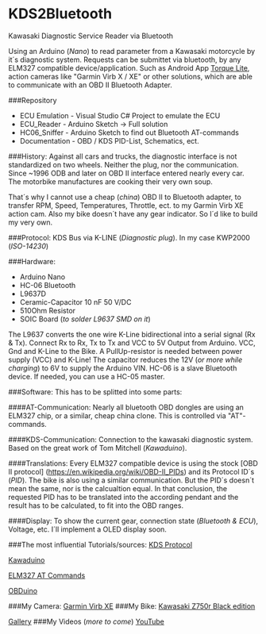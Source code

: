 # KDS2Bluetooth
Kawasaki Diagnostic Service Reader via Bluetooth

Using an Arduino (*Nano*) to read parameter from a Kawasaki motorcycle by it´s diagnostic system.
Requests can be submittet via bluetooth, by any ELM327 compatible device/application. Such as Android App [Torque Lite](https://play.google.com/store/apps/details?id=org.prowl.torque&hl=de),
action cameras like "Garmin Virb X / XE" or other solutions, which are able to communicate with an OBD II Bluetooth Adapter.

###Repository
* ECU Emulation - Visual Studio C# Project to emulate the ECU
* ECU_Reader    - Arduino Sketch -> Full solution
* HC06_Sniffer  - Arduino Sketch to find out Bluetooth AT-commands
* Documentation - OBD / KDS PID-List, Schematics, ect.

###History:
Against all cars and trucks, the diagnostic interface is not standardized on two wheels.
Neither the plug, nor the communication.
Since ~1996 ODB and later on OBD II interface entered nearly every car. The motorbike manufactures are cooking their very own soup.

That´s why I cannot use a cheap (*china*) OBD II to Bluetooth adapter, to transfer RPM, Speed, Temperatures, Throttle, ect.
to my Garmin Virb XE action cam.
Also my bike doesn´t have any gear indicator. So I´d like to build my very own.

###Protocol:
KDS Bus via K-LINE (*Diagnostic plug*).
In my case KWP2000 (*ISO-14230*)

###Hardware:
* Arduino Nano
* HC-06 Bluetooth
* L9637D
* Ceramic-Capacitor 10 nF 50 V/DC
* 510Ohm Resistor
* SOIC Board (*to solder L9637 SMD on it*)

The L9637 converts the one wire K-Line bidirectional into a serial signal (Rx & Tx).
Connect Rx to Rx, Tx to Tx and VCC to 5V Output from Arduino. VCC, Gnd and K-Line to the Bike. A PullUp-resistor is needed between power supply (VCC) and K-Line!
The capacitor reduces the 12V (*or more while charging*) to 6V to supply the Arduino VIN. 
HC-06 is a slave Bluetooth device. If needed, you can use a HC-05 master.

###Software:
This has to be splitted into some parts:

####AT-Communication:
Nearly all bluetooth OBD dongles are using an ELM327 chip, or a similar, cheap china clone.
This is controlled via "AT"-commands.

####KDS-Communication:
Connection to the kawasaki diagnostic system.
Based on the great work of Tom Mitchell (*Kawaduino*).

####Translations:
Every ELM327 compatible device is using the stock [OBD II protocol] (https://en.wikipedia.org/wiki/OBD-II_PIDs) and its Protocol ID´s (*PID*).
The bike is also using a similar communication. But the PID´s doesn´t mean the same, nor is the calcualtion equal.
In that conclusion, the requested PID has to be translated into the according pendant and the result has to be calculated,
to fit into the OBD ranges.

####Display:
To show the current gear, connection state (*Bluetooth & ECU*), Voltage, etc. I´ll implement a OLED display soon.

###The most influential Tutorials/sources:
[KDS Protocol](http://ecuhacking.activeboard.com/t56234221/kds-protocol/?page=1&sort=oldestFirst)

[Kawaduino](https://bitbucket.org/tomnz/kawaduino/overview)

[ELM327 AT Commands](http://www.elmelectronics.com/ELM327/AT_Commands.pdf)

[OBDuino](https://en.wikipedia.org/wiki/OBDuino)

###My Camera:
[Garmin Virb XE](http://virb.garmin.com/en-US/virb-xe)
###My Bike:
[Kawasaki Z750r Black edition](http://www.kawasaki.de/de/products/sportler/2012/z750r_black_edition/overview?Uid=05D9WlhZXFhaWVhZXFpdWl1aUV5ZWF9eRgwNRSwt)

[Gallery](http://www.z1000-forum.de/garage/vehicle/6689-kawasaki-z750r-black-edition/?tab=images)
###My Videos (*more to come*)
[YouTube](https://www.youtube.com/channel/UCT6vRSUNHg8XRwPQtbxhyKw)
